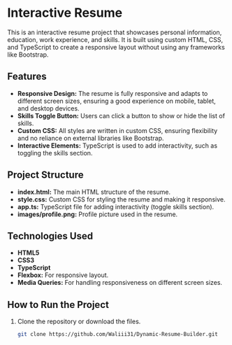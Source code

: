 # Interactive Resume

This is an interactive resume project that showcases personal information, education, work experience, and skills. It is built using custom HTML, CSS, and TypeScript to create a responsive layout without using any frameworks like Bootstrap.

## Features

- **Responsive Design:** The resume is fully responsive and adapts to different screen sizes, ensuring a good experience on mobile, tablet, and desktop devices.
- **Skills Toggle Button:** Users can click a button to show or hide the list of skills.
- **Custom CSS:** All styles are written in custom CSS, ensuring flexibility and no reliance on external libraries like Bootstrap.
- **Interactive Elements:** TypeScript is used to add interactivity, such as toggling the skills section.

## Project Structure

- **index.html:** The main HTML structure of the resume.
- **style.css:** Custom CSS for styling the resume and making it responsive.
- **app.ts:** TypeScript file for adding interactivity (toggle skills section).
- **images/profile.png:** Profile picture used in the resume.

## Technologies Used

- **HTML5**
- **CSS3**
- **TypeScript**
- **Flexbox:** For responsive layout.
- **Media Queries:** For handling responsiveness on different screen sizes.

## How to Run the Project

1. Clone the repository or download the files.

   ```bash
   git clone https://github.com/Waliii31/Dynamic-Resume-Builder.git
